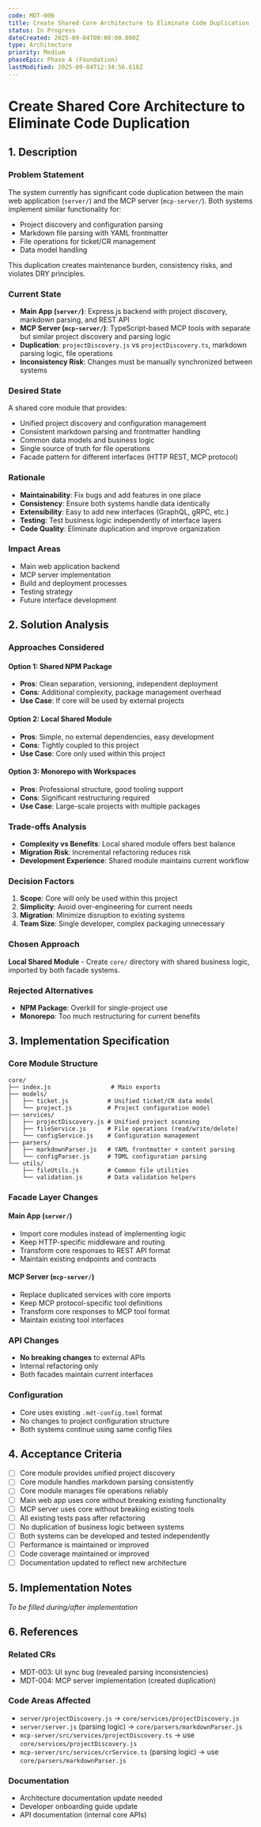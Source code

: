 ```yaml
---
code: MDT-006
title: Create Shared Core Architecture to Eliminate Code Duplication
status: In Progress
dateCreated: 2025-09-04T00:00:00.000Z
type: Architecture
priority: Medium
phaseEpic: Phase A (Foundation)
lastModified: 2025-09-04T12:34:56.618Z
---
```





# Create Shared Core Architecture to Eliminate Code Duplication

## 1. Description

### Problem Statement
The system currently has significant code duplication between the main web application (`server/`) and the MCP server (`mcp-server/`). Both systems implement similar functionality for:
- Project discovery and configuration parsing
- Markdown file parsing with YAML frontmatter
- File operations for ticket/CR management
- Data model handling

This duplication creates maintenance burden, consistency risks, and violates DRY principles.

### Current State
- **Main App (`server/`)**: Express.js backend with project discovery, markdown parsing, and REST API
- **MCP Server (`mcp-server/`)**: TypeScript-based MCP tools with separate but similar project discovery and parsing logic
- **Duplication**: `projectDiscovery.js` vs `projectDiscovery.ts`, markdown parsing logic, file operations
- **Inconsistency Risk**: Changes must be manually synchronized between systems

### Desired State
A shared core module that provides:
- Unified project discovery and configuration management
- Consistent markdown parsing and frontmatter handling
- Common data models and business logic
- Single source of truth for file operations
- Facade pattern for different interfaces (HTTP REST, MCP protocol)

### Rationale
- **Maintainability**: Fix bugs and add features in one place
- **Consistency**: Ensure both systems handle data identically
- **Extensibility**: Easy to add new interfaces (GraphQL, gRPC, etc.)
- **Testing**: Test business logic independently of interface layers
- **Code Quality**: Eliminate duplication and improve organization

### Impact Areas
- Main web application backend
- MCP server implementation
- Build and deployment processes
- Testing strategy
- Future interface development

## 2. Solution Analysis

### Approaches Considered

#### Option 1: Shared NPM Package
- **Pros**: Clean separation, versioning, independent deployment
- **Cons**: Additional complexity, package management overhead
- **Use Case**: If core will be used by external projects

#### Option 2: Local Shared Module
- **Pros**: Simple, no external dependencies, easy development
- **Cons**: Tightly coupled to this project
- **Use Case**: Core only used within this project

#### Option 3: Monorepo with Workspaces
- **Pros**: Professional structure, good tooling support
- **Cons**: Significant restructuring required
- **Use Case**: Large-scale projects with multiple packages

### Trade-offs Analysis
- **Complexity vs Benefits**: Local shared module offers best balance
- **Migration Risk**: Incremental refactoring reduces risk
- **Development Experience**: Shared module maintains current workflow

### Decision Factors
1. **Scope**: Core will only be used within this project
2. **Simplicity**: Avoid over-engineering for current needs
3. **Migration**: Minimize disruption to existing systems
4. **Team Size**: Single developer, complex packaging unnecessary

### Chosen Approach
**Local Shared Module** - Create `core/` directory with shared business logic, imported by both facade systems.

### Rejected Alternatives
- **NPM Package**: Overkill for single-project use
- **Monorepo**: Too much restructuring for current benefits

## 3. Implementation Specification

### Core Module Structure
```
core/
├── index.js                 # Main exports
├── models/
│   ├── ticket.js           # Unified ticket/CR data model
│   └── project.js          # Project configuration model
├── services/
│   ├── projectDiscovery.js # Unified project scanning
│   ├── fileService.js      # File operations (read/write/delete)
│   └── configService.js    # Configuration management
├── parsers/
│   ├── markdownParser.js   # YAML frontmatter + content parsing
│   └── configParser.js     # TOML configuration parsing
└── utils/
    ├── fileUtils.js        # Common file utilities
    └── validation.js       # Data validation helpers
```

### Facade Layer Changes

#### Main App (`server/`)
- Import core modules instead of implementing logic
- Keep HTTP-specific middleware and routing
- Transform core responses to REST API format
- Maintain existing endpoints and contracts

#### MCP Server (`mcp-server/`)
- Replace duplicated services with core imports
- Keep MCP protocol-specific tool definitions
- Transform core responses to MCP tool format
- Maintain existing tool interfaces

### API Changes
- **No breaking changes** to external APIs
- Internal refactoring only
- Both facades maintain current interfaces

### Configuration
- Core uses existing `.mdt-config.toml` format
- No changes to project configuration structure
- Both systems continue using same config files

## 4. Acceptance Criteria

- [ ] Core module provides unified project discovery
- [ ] Core module handles markdown parsing consistently
- [ ] Core module manages file operations reliably
- [ ] Main web app uses core without breaking existing functionality
- [ ] MCP server uses core without breaking existing tools
- [ ] All existing tests pass after refactoring
- [ ] No duplication of business logic between systems
- [ ] Both systems can be developed and tested independently
- [ ] Performance is maintained or improved
- [ ] Code coverage maintained or improved
- [ ] Documentation updated to reflect new architecture

## 5. Implementation Notes
*To be filled during/after implementation*

## 6. References

### Related CRs
- MDT-003: UI sync bug (revealed parsing inconsistencies)
- MDT-004: MCP server implementation (created duplication)

### Code Areas Affected
- `server/projectDiscovery.js` → `core/services/projectDiscovery.js`
- `server/server.js` (parsing logic) → `core/parsers/markdownParser.js`
- `mcp-server/src/services/projectDiscovery.ts` → use `core/services/projectDiscovery.js`
- `mcp-server/src/services/crService.ts` (parsing logic) → use `core/parsers/markdownParser.js`

### Documentation
- Architecture documentation update needed
- Developer onboarding guide update
- API documentation (internal core APIs)